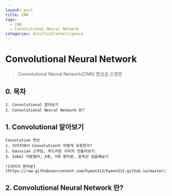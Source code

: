 ```yaml
---
layout: post
title: CNN
tags: 
  - CNN
  - Convolutional Neural Network
categories: Artificallentelligence
---
```

# Convolutional Neural Network
> Convolutional Neural Network(CNN) 합성곱 신경망

## 0. 목차
~~~
1. Convolutional 알아보기
2. Convolutional Neural Network 란?

~~~
## 1. Convolutional 알아보기
~~~
Convolution 연산
1. 이미지에서 Convolution이 어떻게 유용한가?
2. Gaussian 스무딩, 부드러운 이미지 만들어보기.
3. Sobel 미분필터, X축, Y축 편미분, 윤곽선 검출해보기

![이미지 편미분](https://raw.githubusercontent.com/hyeon313/hyeon313.github.io/master/_images/ArtificialIntelligence/Convolution.png)
~~~

## 2. Convolutional Neural Network 란?
